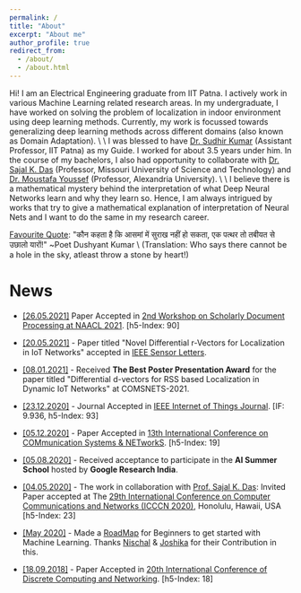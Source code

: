 ```yaml
---
permalink: /
title: "About"
excerpt: "About me"
author_profile: true
redirect_from: 
  - /about/
  - /about.html
---
```


Hi! I am an Electrical Engineering graduate from IIT Patna. I actively work in various Machine Learning related research areas. In my undergraduate, I have worked on solving the problem of localization in indoor environment using deep learning methods. Currently, my work is focussed towards generalizing deep learning methods across different domains (also known as Domain Adaptation). \\
\\
I was blessed to have [Dr. Sudhir Kumar](https://sites.google.com/site/ksudhiriitk/) (Assistant Professor, IIT Patna) as my Guide. I worked for about 3.5 years under him. In the course of my bachelors, I also had opportunity to collaborate with [Dr. Sajal K. Das](https://sites.google.com/a/mst.edu/sdas/home) (Professor, Missouri University of Science and Technology) and [Dr. Moustafa Youssef](https://scholar.google.com/citations?user=r6DUyxsAAAAJ&hl=en) (Professor, Alexandria University). \\
\\
I believe there is a mathematical mystery behind the interpretation of what Deep Neural Networks learn and why they learn so. Hence, I am always intrigued by works that try to give a mathematical explanation of interpretation of Neural Nets and I want to do the same in my research career.

<u>Favourite Quote</u>: "कौन कहता है कि आसमां में सुराख नहीं हो सकता, एक पत्थर तो तबीयत से उछालो यारों!" ~Poet Dushyant Kumar \\
(Translation: Who says there cannot be a hole in the sky, atleast throw a stone by heart!)

News
======
* <u>[26.05.2021]</u> Paper Accepted in [2nd Workshop on Scholarly Document Processing at NAACL 2021](https://sdproc.org/2021/). [h5-Index: 90]

* <u>[20.05.2021]</u> - Paper titled "Novel Differential r-Vectors for Localization in IoT Networks" accepted in [IEEE Sensor Letters](https://ieee-sensors.org/sensors-letters/).

* <u>[08.01.2021]</u> - Received **The Best Poster Presentation Award** for the paper titled "Differential d-vectors for RSS based Localization in Dynamic IoT Networks" at COMSNETS-2021.

* <u>[23.12.2020]</u> - Journal Accepted in [IEEE Internet of Things Journal](https://ieee-iotj.org/). [IF: 9.936, h5-Index: 93]

* <u>[05.12.2020]</u> - Paper Accepted in [13th International Conference on COMmunication Systems & NETworkS](https://www.comsnets.org/accepted_posters.html). [h5-Index: 19]

* <u>[05.08.2020]</u> - Received acceptance to participate in the **AI Summer School** hosted by **Google Research India**.

* <u>[04.05.2020]</u> - The work in collaboration with [Prof. Sajal K. Das](https://sites.google.com/a/mst.edu/sdas/): Invited Paper accepted at The [29th International Conference on Computer Communications and Networks (ICCCN 2020)](http://www.icccn.org/icccn20/index.html), Honolulu, Hawaii, USA [h5-Index: 23]

* <u>[May 2020]</u> - Made a [RoadMap](https://piyushtiwary31.gitbook.io/ml-roadmap/) for Beginners to get started with Machine Learning. Thanks [Nischal](https://github.com/Nish-19) & [Joshika](https://github.com/joshika1087) for their Contribution in this. 

* <u>[18.09.2018]</u> - Paper Accepted in [20th International Conference of Discrete Computing and Networking](https://events.csa.iisc.ac.in/icdcn2019/index.htm). [h5-Index: 18]

